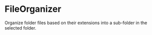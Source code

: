 # FileOrganizer
Organize folder files based on their extensions into a sub-folder in the selected folder.
